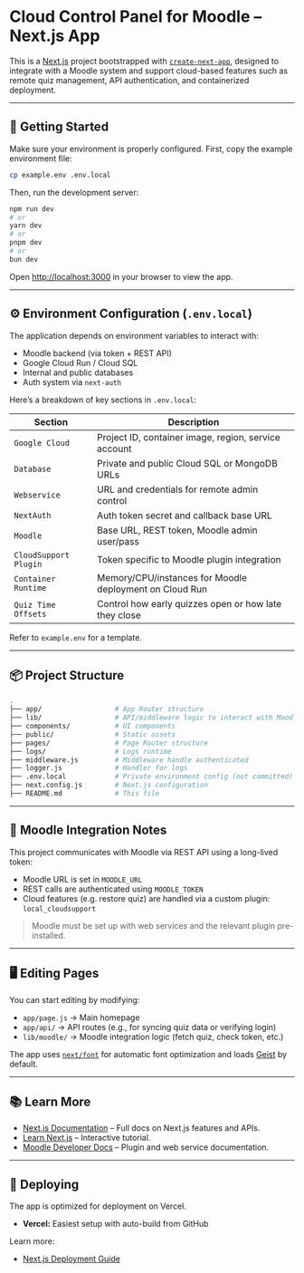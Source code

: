 # Cloud Control Panel for Moodle – Next.js App

This is a [Next.js](https://nextjs.org) project bootstrapped with [`create-next-app`](https://github.com/vercel/next.js/tree/canary/packages/create-next-app), designed to integrate with a Moodle system and support cloud-based features such as remote quiz management, API authentication, and containerized deployment.

---

## 🧲 Getting Started

Make sure your environment is properly configured. First, copy the example environment file:

```bash
cp example.env .env.local
```

Then, run the development server:

```bash
npm run dev
# or
yarn dev
# or
pnpm dev
# or
bun dev
```

Open [http://localhost:3000](http://localhost:3000) in your browser to view the app.

---

## ⚙️ Environment Configuration (`.env.local`)

The application depends on environment variables to interact with:

- Moodle backend (via token + REST API)
- Google Cloud Run / Cloud SQL
- Internal and public databases
- Auth system via `next-auth`

Here’s a breakdown of key sections in `.env.local`:

| Section               | Description                                             |
| --------------------- | ------------------------------------------------------- |
| `Google Cloud`        | Project ID, container image, region, service account    |
| `Database`            | Private and public Cloud SQL or MongoDB URLs            |
| `Webservice`          | URL and credentials for remote admin control            |
| `NextAuth`            | Auth token secret and callback base URL                 |
| `Moodle`              | Base URL, REST token, Moodle admin user/pass            |
| `CloudSupport Plugin` | Token specific to Moodle plugin integration             |
| `Container Runtime`   | Memory/CPU/instances for Moodle deployment on Cloud Run |
| `Quiz Time Offsets`   | Control how early quizzes open or how late they close   |

Refer to `example.env` for a template.

---

## 📦 Project Structure

```bash
.
├── app/                  # App Router structure
├── lib/                  # API/middleware logic to interact with Moodle & DB
├── components/           # UI components
├── public/               # Static assets
├── pages/                # Page Router structure
├── logs/                 # Logs runtime
├── middleware.js         # Middleware handle authenticated
├── logger.js             # Handler for logs
├── .env.local            # Private environment config (not committed)
├── next.config.js        # Next.js configuration
├── README.md             # This file
```

---

## 📘 Moodle Integration Notes

This project communicates with Moodle via REST API using a long-lived token:

- Moodle URL is set in `MOODLE_URL`
- REST calls are authenticated using `MOODLE_TOKEN`
- Cloud features (e.g. restore quiz) are handled via a custom plugin: `local_cloudsupport`

> Moodle must be set up with web services and the relevant plugin pre-installed.

---

## 🖥️ Editing Pages

You can start editing by modifying:

- `app/page.js` → Main homepage
- `app/api/` → API routes (e.g., for syncing quiz data or verifying login)
- `lib/moodle/` → Moodle integration logic (fetch quiz, check token, etc.)

The app uses [`next/font`](https://nextjs.org/docs/app/building-your-application/optimizing/fonts) for automatic font optimization and loads [Geist](https://vercel.com/font) by default.

---

## 📚 Learn More

- [Next.js Documentation](https://nextjs.org/docs) – Full docs on Next.js features and APIs.
- [Learn Next.js](https://nextjs.org/learn) – Interactive tutorial.
- [Moodle Developer Docs](https://moodledev.io) – Plugin and web service documentation.

---

## 🚀 Deploying

The app is optimized for deployment on Vercel.

- **Vercel:** Easiest setup with auto-build from GitHub

Learn more:

- [Next.js Deployment Guide](https://nextjs.org/docs/app/building-your-application/deploying)

<!-- ---

## 📟 License

This project is open-source under the [MIT License](LICENSE). -->
